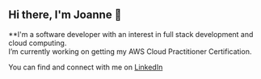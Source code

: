 ## Hi there, I'm Joanne 👋

<!--
**joanne-lai03/joanne-lai03** is a ✨ _special_ ✨ repository because its `README.md` (this file) appears on your GitHub profile. -->

**I'm a software developer with an interest in full stack development and cloud computing.<br>
I’m currently working on getting my AWS Cloud Practitioner Certification.

You can find and connect with me on <a href="https://www.linkedin.com/in/joanne-lai03/">LinkedIn</a>

